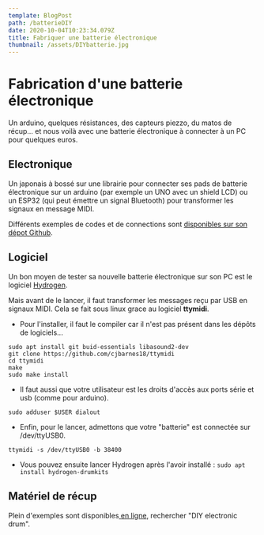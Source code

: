 ```yaml
---
template: BlogPost
path: /batterieDIY
date: 2020-10-04T10:23:34.079Z
title: Fabriquer une batterie électronique
thumbnail: /assets/DIYbatterie.jpg
---
```

# Fabrication d'une batterie électronique

Un arduino, quelques résistances, des capteurs piezzo, du matos de récup... et nous voilà avec une batterie électronique à connecter à un PC pour quelques euros.

## Electronique

Un japonais à bossé sur une librairie pour connecter ses pads de batterie électronique sur un arduino (par exemple un UNO avec un shield LCD) ou un ESP32 (qui peut émettre un signal Bluetooth) pour transformer les signaux en message MIDI.

Différents exemples de codes et de connections sont [disponibles sur son dépot Github](https://github.com/RyoKosaka/HelloDrum-arduino-Library). 

## Logiciel

Un bon moyen de tester sa nouvelle batterie électronique sur son PC est le logiciel [Hydrogen](http://hydrogen-music.org/).

Mais avant de le lancer, il faut transformer les messages reçu par USB en signaux MIDI. Cela se fait sous linux grace au logiciel **ttymidi**.

* Pour l'installer, il faut le compiler car il n'est pas présent dans les dépôts de logiciels...

```
sudo apt install git buid-essentials libasound2-dev
git clone https://github.com/cjbarnes18/ttymidi
cd ttymidi
make
sudo make install
```

* Il faut aussi que votre utilisateur est les droits d'accès aux ports série et usb (comme pour arduino).

`sudo adduser $USER dialout`

* Enfin, pour le lancer, admettons que votre "batterie" est connectée sur /dev/ttyUSB0.

`ttymidi -s /dev/ttyUSB0 -b 38400`

* Vous pouvez ensuite lancer Hydrogen après l'avoir installé :
`sudo apt install hydrogen-drumkits`

## Matériel de récup

Plein d'exemples sont disponibles[ en ligne](https://www.youtube.com/watch?v=Eu6CRB6HjAg), rechercher "DIY electronic drum".
